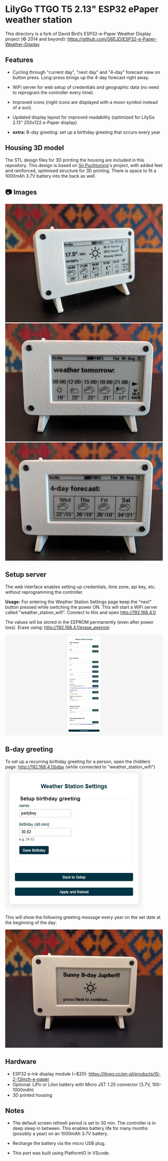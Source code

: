 # LilyGo TTGO T5 2.13" ESP32 ePaper weather station

This directory is a fork of David Bird’s ESP32-e-Paper Weather Display project  (© 2014 and beyond): https://github.com/G6EJD/ESP32-e-Paper-Weather-Display

## Features

- Cycling through "current day", "next day" and "4-day" forecast view on button press. Long-press brings up the 4-day forecast right away. 
- WiFi server for web setup of credentials and geographic data (no need to reprogram the controller every time).
- Improved icons (night icons are displayed with a moon symbol instead of a sun).
- Updated display layout for improved readability (optimized for LilyGo 2.13" 250x122 e-Paper display)

- **extra:** B-day greeting: set up a birthday greeting that occurs every year

## Housing 3D model

The STL design files for 3D printing the housing are included in this repository. This design is based on [Sir.Puchtuning](https://makerworld.com/en/models/647684-lilygo-t5-2-13-small-case?from=search#profileId-1024510)'s project, with added feet and reinforced, optimised structure for 3D printing. There is space to fit a 1000mAh 3.7V battery into the back as well.

## 📷 Images

![Weather Station](./LilyGo_213_weather_02.jpg)
![Weather Station](./LilyGo_213_weather_03.jpg)
![Weather Station](./LilyGo_213_weather_01.jpg)

## Setup server
The web interface enables setting up credentials, time zone, api key, etc. without reprogramming the controller.

**Usage:** For entering the Weather Station Settings page keep the "next" button pressed while switching the power ON. This will start a WiFi server called "weather_station_wifi". Connect to this and open http://192.168.4.1/

The values will be stored in the EEPROM permanently (even after power loss). Erase using: http://192.168.4.1/erase_eeprom 

![Setup page](./LilyGo_213_weather_station_setup.jpg)

## B-day greeting

To set up a recurring birthday greeting for a person, open the (hidden) page: http://192.168.4.1/bday (while connected to "weather_station_wifi")
![Bday setup](./LilyGo_213_Bday_setup.jpg)

This will show the following greeting message every year on the set date at the beginning of the day:

![Bday greeting](./LilyGo_213_Bday_greeting.jpg)

## Hardware
- ESP32 e-ink display module (~$20): https://lilygo.cc/en-pl/products/t5-2-13inch-e-paper
- Optional: LiPo or LiIon battery with Micro JST 1.25 connector (3.7V, 100-1000mAh)
- 3D printed housing

## Notes
- The default screen refresh period is set to 30 min. The controller is in deep sleep in between. This enables battery life for many months (possibly a year) on an 1000mAh 3.7V battery. 

- Recharge the battery via the micro USB plug.

- This port was built using PlatformIO in VScode.
